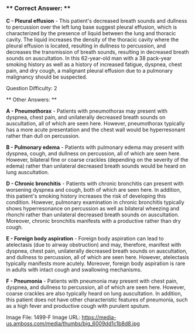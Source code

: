 ### ** Correct Answer: **

**C - Pleural effusion** - This patient's decreased breath sounds and dullness to percussion over the left lung base suggest pleural effusion, which is characterized by the presence of liquid between the lung and thoracic cavity. The liquid increases the density of the thoracic cavity where the pleural effusion is located, resulting in dullness to percussion, and decreases the transmission of breath sounds, resulting in decreased breath sounds on auscultation. In this 62-year-old man with a 38 pack-year smoking history as well as a history of increased fatigue, dyspnea, chest pain, and dry cough, a malignant pleural effusion due to a pulmonary malignancy should be suspected.

Question Difficulty: 2

** Other Answers: **

**A - Pneumothorax** - Patients with pneumothorax may present with dyspnea, chest pain, and unilaterally decreased breath sounds on auscultation, all of which are seen here. However, pneumothorax typically has a more acute presentation and the chest wall would be hyperresonant rather than dull on percussion.

**B - Pulmonary edema** - Patients with pulmonary edema may present with dyspnea, cough, and dullness on percussion, all of which are seen here. However, bilateral fine or coarse crackles (depending on the severity of the edema) rather than unilateral decreased breath sounds would be heard on lung auscultation.

**D - Chronic bronchitis** - Patients with chronic bronchitis can present with worsening dyspnea and cough, both of which are seen here. In addition, this patient's smoking history increases the risk of developing this condition. However, pulmonary examination in chronic bronchitis typically shows hyperresonance on percussion as well as bilateral wheezing and rhonchi rather than unilateral decreased breath sounds on auscultation. Moreover, chronic bronchitis manifests with a productive rather than dry cough.

**E - Foreign body aspiration** - Foreign body aspiration can lead to atelectasis (due to airway obstruction) and may, therefore, manifest with dyspnea, chest pain, unilaterally decreased breath sounds on auscultation, and dullness to percussion, all of which are seen here. However, atelectasis typically manifests more acutely. Moreover, foreign body aspiration is rare in adults with intact cough and swallowing mechanisms.

**F - Pneumonia** - Patients with pneumonia may present with chest pain, dyspnea, and dullness to percussion, all of which are seen here. However, coarse crackles are also typically heard on lung auscultation. In addition, this patient does not have other characteristic features of pneumonia, such as a high fever and productive cough with purulent sputum.

Image File: 1499-F
Image URL: https://media-us.amboss.com/media/thumbs/big_6009dd1c1b8d8.jpg

